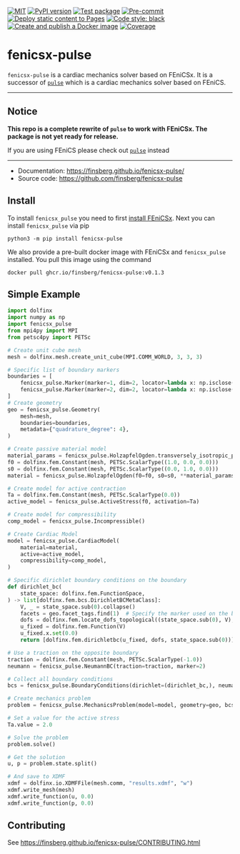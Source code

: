 [![MIT](https://img.shields.io/github/license/finsberg/fenicsx-pulse)](https://github.com/finsberg/fenicsx-pulse/blob/main/LICENSE)
[![PyPI version](https://badge.fury.io/py/fenicsx-pulse.svg)](https://pypi.org/project/fenicsx_pulse/)
[![Test package](https://github.com/finsberg/fenicsx-pulse/actions/workflows/test_package_coverage.yml/badge.svg)](https://github.com/finsberg/fenicsx-pulse/actions/workflows/test_package_coverage.yml)
[![Pre-commit](https://github.com/finsberg/fenicsx-pulse/actions/workflows/pre-commit.yml/badge.svg)](https://github.com/finsberg/fenicsx-pulse/actions/workflows/pre-commit.yml)
[![Deploy static content to Pages](https://github.com/finsberg/fenicsx-pulse/actions/workflows/build_docs.yml/badge.svg)](https://github.com/finsberg/fenicsx-pulse/actions/workflows/build_docs.yml)
[![Code style: black](https://img.shields.io/badge/code%20style-black-000000.svg)](https://github.com/psf/black)
[![Create and publish a Docker image](https://github.com/finsberg/fenicsx-pulse/actions/workflows/docker-image.yml/badge.svg)](https://github.com/finsberg/fenicsx-pulse/pkgs/container/fenicsx_pulse)
[![Coverage](https://img.shields.io/endpoint?url=https://gist.githubusercontent.com/finsberg/a7290de789564f03eb6b1ee122fce423/raw/fenicsx-pulse-coverage.json)](https://img.shields.io/endpoint?url=https://gist.githubusercontent.com/finsberg/a7290de789564f03eb6b1ee122fce423/raw/fenicsx-pulse-coverage.json)

# fenicsx-pulse

`fenicsx-pulse` is a cardiac mechanics solver based on FEniCSx. It is a successor of [`pulse`](https://github.com/finsberg/pulse) which is a cardiac mechanics solver based on FEniCS.

---

## Notice

**This repo is a complete rewrite of `pulse` to work with FEniCSx. The package is not yet ready for release.**

If you are using FEniCS please check out [`pulse`](https://github.com/finsberg/pulse) instead

---

* Documentation: https://finsberg.github.io/fenicsx-pulse/
* Source code: https://github.com/finsberg/fenicsx-pulse

## Install

To install `fenicsx_pulse` you need to first [install FEniCSx](https://github.com/FEniCS/dolfinx#installation). Next you can install `fenicsx_pulse` via pip
```
python3 -m pip install fenicsx-pulse
```
We also provide a pre-built docker image with FEniCSx and `fenicsx_pulse` installed. You pull this image using the command
```
docker pull ghcr.io/finsberg/fenicsx-pulse:v0.1.3
```

## Simple Example

```python
import dolfinx
import numpy as np
import fenicsx_pulse
from mpi4py import MPI
from petsc4py import PETSc

# Create unit cube mesh
mesh = dolfinx.mesh.create_unit_cube(MPI.COMM_WORLD, 3, 3, 3)

# Specific list of boundary markers
boundaries = [
    fenicsx_pulse.Marker(marker=1, dim=2, locator=lambda x: np.isclose(x[0], 0)),
    fenicsx_pulse.Marker(marker=2, dim=2, locator=lambda x: np.isclose(x[0], 1)),
]
# Create geometry
geo = fenicsx_pulse.Geometry(
    mesh=mesh,
    boundaries=boundaries,
    metadata={"quadrature_degree": 4},
)

# Create passive material model
material_params = fenicsx_pulse.HolzapfelOgden.transversely_isotropic_parameters()
f0 = dolfinx.fem.Constant(mesh, PETSc.ScalarType((1.0, 0.0, 0.0)))
s0 = dolfinx.fem.Constant(mesh, PETSc.ScalarType((0.0, 1.0, 0.0)))
material = fenicsx_pulse.HolzapfelOgden(f0=f0, s0=s0, **material_params)

# Create model for active contraction
Ta = dolfinx.fem.Constant(mesh, PETSc.ScalarType(0.0))
active_model = fenicsx_pulse.ActiveStress(f0, activation=Ta)

# Create model for compressibility
comp_model = fenicsx_pulse.Incompressible()

# Create Cardiac Model
model = fenicsx_pulse.CardiacModel(
    material=material,
    active=active_model,
    compressibility=comp_model,
)

# Specific dirichlet boundary conditions on the boundary
def dirichlet_bc(
    state_space: dolfinx.fem.FunctionSpace,
) -> list[dolfinx.fem.bcs.DirichletBCMetaClass]:
    V, _ = state_space.sub(0).collapse()
    facets = geo.facet_tags.find(1)  # Specify the marker used on the boundary
    dofs = dolfinx.fem.locate_dofs_topological((state_space.sub(0), V), 2, facets)
    u_fixed = dolfinx.fem.Function(V)
    u_fixed.x.set(0.0)
    return [dolfinx.fem.dirichletbc(u_fixed, dofs, state_space.sub(0))]

# Use a traction on the opposite boundary
traction = dolfinx.fem.Constant(mesh, PETSc.ScalarType(-1.0))
neumann = fenicsx_pulse.NeumannBC(traction=traction, marker=2)

# Collect all boundary conditions
bcs = fenicsx_pulse.BoundaryConditions(dirichlet=(dirichlet_bc,), neumann=(neumann,))

# Create mechanics problem
problem = fenicsx_pulse.MechanicsProblem(model=model, geometry=geo, bcs=bcs)

# Set a value for the active stress
Ta.value = 2.0

# Solve the problem
problem.solve()

# Get the solution
u, p = problem.state.split()

# And save to XDMF
xdmf = dolfinx.io.XDMFFile(mesh.comm, "results.xdmf", "w")
xdmf.write_mesh(mesh)
xdmf.write_function(u, 0.0)
xdmf.write_function(p, 0.0)
```


## Contributing
See https://finsberg.github.io/fenicsx-pulse/CONTRIBUTING.html
